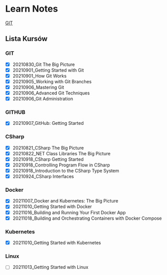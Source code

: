 # Learn Notes

[GIT](/Git/README.MD)

## Lista Kursów

### GIT

- [x] 20210830_Git The Big Picture
- [x] 20210901_Getting Started with Git
- [x] 20210901_How Git Works
- [x] 20210905_Working with Git Branches
- [x] 20210906_Mastering Git
- [x] 20210906_Advanced Git Techniques
- [x] 20210906_Git Administration

### GITHUB

- [x] 20210907_GitHub: Getting Started

### CSharp

- [x] 20210821_CSharp The Big Picture
- [x] 20210822_NET Class Libraries The Big Picture
- [x] 20210918_CSharp Getting Started
- [x] 20210918_Controlling Program Flow in CSharp
- [x] 20210918_Introduction to the CSharp Type System
- [x] 20210924_CSharp Interfaces

### Docker

- [x] 20211007_Docker and Kubernetes: The Big Picture
- [x] 20211010_Getting Started with Docker
- [x] 20211016_Building and Running Your First Docker App
- [x] 20211018_Building and Orchestrating Containers with Docker Compose

### Kubernetes

- [x] 20211010_Getting Started with Kubernetes

### Linux

- [ ] 20211013_Getting Started with Linux
